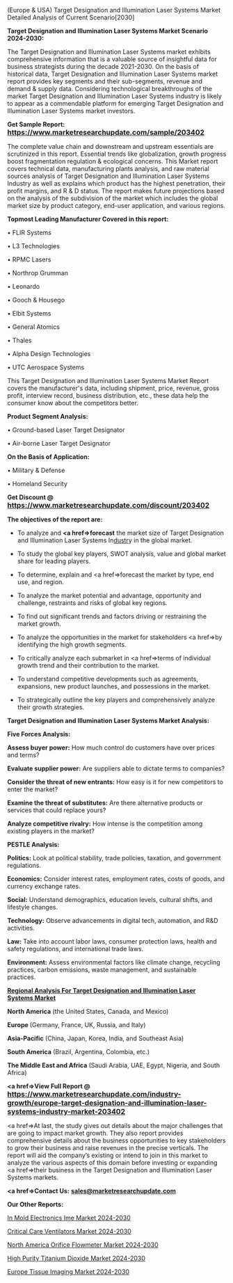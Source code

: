  (Europe & USA) Target Designation and Illumination Laser Systems Market Detailed Analysis of Current Scenario[2030]

<strong>Target Designation and Illumination Laser Systems Market Scenario 2024-2030:</strong>

The Target Designation and Illumination Laser Systems market exhibits comprehensive information that is a valuable source of insightful data for business strategists during the decade 2021-2030. On the basis of historical data, Target Designation and Illumination Laser Systems market report provides key segments and their sub-segments, revenue and demand &amp; supply data. Considering technological breakthroughs of the market Target Designation and Illumination Laser Systems industry is likely to appear as a commendable platform for emerging Target Designation and Illumination Laser Systems market investors.

<strong>Get Sample Report: <a href=https://www.marketresearchupdate.com/sample/203402><font size=3 color=#0000ff>https://www.marketresearchupdate.com/sample/203402</font></a></strong>

The complete value chain and downstream and upstream essentials are scrutinized in this report. Essential trends like globalization, growth progress boost fragmentation regulation &amp; ecological concerns. This Market report covers technical data, manufacturing plants analysis, and raw material sources analysis of Target Designation and Illumination Laser Systems Industry as well as explains which product has the highest penetration, their profit margins, and R & D status. The report makes future projections based on the analysis of the subdivision of the market which includes the global market size by product category, end-user application, and various regions.

<strong>Topmost Leading Manufacturer Covered in this report:</strong>

• FLIR Systems

• L3 Technologies

• RPMC Lasers

• Northrop Grumman

• Leonardo

• Gooch & Housego

• Elbit Systems

• General Atomics

• Thales

• Alpha Design Technologies

• UTC Aerospace Systems

This Target Designation and Illumination Laser Systems Market Report covers the manufacturer's data, including shipment, price, revenue, gross profit, interview record, business distribution, etc., these data help the consumer know about the competitors better.

<strong>Product Segment Analysis: </strong>

• Ground-based Laser Target Designator

• Air-borne Laser Target Designator

<strong>On the Basis of Application:</strong>

• Military & Defense

• Homeland Security

<strong>Get Discount @ <a href=https://www.marketresearchupdate.com/discount/203402><font size=3 color=#0000ff>https://www.marketresearchupdate.com/discount/203402</font></a></strong>

<strong><b>The objectives of the report are:</b></strong>

- To analyze and <strong><a href=><strong>forecast</strong></a></strong> the market size of Target Designation and Illumination Laser Systems In<a href=ASDF991299>dustr</a>y in the global market.

- To study the global key players, SWOT analysis, value and global market share for leading players.

- To determine, explain and <a href=>forecast</a> the market by type, end use, and region.

- To analyze the market potential and advantage, opportunity and challenge, restraints and risks of global key regions.

- To find out significant trends and factors driving or restraining the market growth.

- To analyze the opportunities in the market for stakeholders <a href=>by</a> identifying the high growth segments.

- To critically analyze each submarket in <a href=>terms</a> of individual growth trend and their contribution to the market.

- To understand competitive developments such as agreements, expansions, new product launches, and possessions in the market.

- To strategically outline the key players and comprehensively analyze their growth strategies.

<strong>Target Designation and Illumination Laser Systems Market Analysis:</strong>

<strong>Five Forces Analysis:</strong>

<strong>Assess buyer power:</strong> How much control do customers have over prices and terms?

<strong>Evaluate supplier power:</strong> Are suppliers able to dictate terms to companies?

<strong>Consider the threat of new entrants:</strong> How easy is it for new competitors to enter the market?

<strong>Examine the threat of substitutes:</strong> Are there alternative products or services that could replace yours?

<strong>Analyze competitive rivalry:</strong> How intense is the competition among existing players in the market?

<strong>PESTLE Analysis:</strong>

<strong>Politics:</strong> Look at political stability, trade policies, taxation, and government regulations.

<strong>Economics:</strong> Consider interest rates, employment rates, costs of goods, and currency exchange rates.

<strong>Social:</strong> Understand demographics, education levels, cultural shifts, and lifestyle changes.

<strong>Technology:</strong> Observe advancements in digital tech, automation, and R&D activities.

<strong>Law:</strong> Take into account labor laws, consumer protection laws, health and safety regulations, and international trade laws.

<strong>Environment:</strong> Assess environmental factors like climate change, recycling practices, carbon emissions, waste management, and sustainable practices.

<strong><u><b>Regional Analysis For Target Designation and Illumination Laser Systems Market</b></u></strong>

<strong><b>North America</b></strong> (the United States, Canada, and Mexico)

<strong><b>Europe </b></strong>(Germany, France, UK, Russia, and Italy)

<strong><b>Asia-Pacific</b></strong> (China, Japan, Korea, India, and Southeast Asia)

<strong><b>South America</b></strong> (Brazil, Argentina, Colombia, etc.)

<strong><b>The Middle East and Africa</b></strong> (Saudi Arabia, UAE, Egypt, Nigeria, and South Africa)

<strong><a href=>View Full Report</a> @ <a href=https://www.marketresearchupdate.com/industry-growth/europe-target-designation-and-illumination-laser-systems-industry-market-203402><font size=3 color=#0000ff>https://www.marketresearchupdate.com/industry-growth/europe-target-designation-and-illumination-laser-systems-industry-market-203402</font></a></strong>

<a href=>At last,</a> the study gives out details about the major challenges that are going to impact market growth. They also report provides comprehensive details about the business opportunities to key stakeholders to grow their business and raise revenues in the precise verticals. The report will aid the company’s existing or intend to join in this market to analyze the various aspects of this domain before investing or expanding <a href=>their</a> business in the Target Designation and Illumination Laser Systems markets.

<strong><a href=>Contact Us:</a></strong>
<strong>sales@marketresearchupdate.com</strong>

<strong>Our Other Reports:</strong>

<a href=https://www.linkedin.com/pulse/in-mold-electronics-ime-market-current-business>In Mold Electronics Ime Market 2024-2030</a>

<a href=https://www.linkedin.com/pulse/critical-care-ventilators-market-2023-remarking>Critical Care Ventilators Market 2024-2030</a>

<a href=https://www.linkedin.com/pulse/north-america-orifice-flowmeter-market-2023-2030>North America Orifice Flowmeter Market 2024-2030</a>

<a href=https://www.linkedin.com/pulse/high-purity-titanium-dioxide-market-see-huge-vd3xf/>High Purity Titanium Dioxide Market 2024-2030</a>

<a href=https://www.linkedin.com/pulse/europe-tissue-imaging-market-research-ncebf/>Europe Tissue Imaging Market 2024-2030</a>

